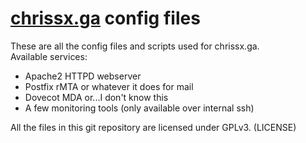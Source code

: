 # [chrissx.ga](https://chrissx.ga) config files

These are all the config files and scripts used for chrissx.ga.  
Available services:

* Apache2 HTTPD webserver
* Postfix rMTA or whatever it does for mail
* Dovecot MDA or...I don't know this
* A few monitoring tools (only available over internal ssh)

All the files in this git repository are licensed under GPLv3. (LICENSE)  
